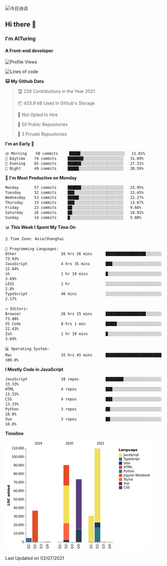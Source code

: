 <img alt="今日诗词" src="https://v2.jinrishici.com/one.svg?font-size=30&spacing=2&color=skyblue" style="max-width:100%; display: block; margin: 0 auto;">

## Hi there 👋
### I'm AITuring
#### A Front-end developer

<!-- <img src="./dhx.gif" width="400px"/> -->

<!--START_SECTION:waka-->
![Profile Views](http://img.shields.io/badge/Profile%20Views-1-blue)

![Lines of code](https://img.shields.io/badge/From%20Hello%20World%20I%27ve%20Written-346602%20lines%20of%20code-blue)

**🐱 My Github Data** 

> 🏆 228 Contributions in the Year 2021
 > 
> 📦 433.9 kB Used in Github's Storage 
 > 
> 🚫 Not Opted to Hire
 > 
> 📜 50 Public Repositories 
 > 
> 🔑 3 Private Repositories  
 > 
**I'm an Early 🐤** 

```text
🌞 Morning    50 commits     █████░░░░░░░░░░░░░░░░░░░░   21.01% 
🌆 Daytime    74 commits     ███████░░░░░░░░░░░░░░░░░░   31.09% 
🌃 Evening    65 commits     ██████░░░░░░░░░░░░░░░░░░░   27.31% 
🌙 Night      49 commits     █████░░░░░░░░░░░░░░░░░░░░   20.59%

```
📅 **I'm Most Productive on Monday** 

```text
Monday       57 commits     ██████░░░░░░░░░░░░░░░░░░░   23.95% 
Tuesday      32 commits     ███░░░░░░░░░░░░░░░░░░░░░░   13.45% 
Wednesday    53 commits     █████░░░░░░░░░░░░░░░░░░░░   22.27% 
Thursday     33 commits     ███░░░░░░░░░░░░░░░░░░░░░░   13.87% 
Friday       23 commits     ██░░░░░░░░░░░░░░░░░░░░░░░   9.66% 
Saturday     26 commits     ██░░░░░░░░░░░░░░░░░░░░░░░   10.92% 
Sunday       14 commits     █░░░░░░░░░░░░░░░░░░░░░░░░   5.88%

```


📊 **This Week I Spent My Time On** 

```text
⌚︎ Time Zone: Asia/Shanghai

💬 Programming Languages: 
Other                    26 hrs 26 mins      ██████████████████░░░░░░░   73.93% 
JavaScript               4 hrs 35 mins       ███░░░░░░░░░░░░░░░░░░░░░░   12.84% 
sh                       1 hr 19 mins        █░░░░░░░░░░░░░░░░░░░░░░░░   3.69% 
LESS                     1 hr                ░░░░░░░░░░░░░░░░░░░░░░░░░   2.8% 
TypeScript               46 mins             ░░░░░░░░░░░░░░░░░░░░░░░░░   2.17%

🔥 Editors: 
Browser                  26 hrs 25 mins      ██████████████████░░░░░░░   73.88% 
VS Code                  8 hrs 1 min         █████░░░░░░░░░░░░░░░░░░░░   22.43% 
Zsh                      1 hr 19 mins        █░░░░░░░░░░░░░░░░░░░░░░░░   3.69%

💻 Operating System: 
Mac                      35 hrs 45 mins      █████████████████████████   100.0%

```

**I Mostly Code in JavaScript** 

```text
JavaScript               10 repos            ████████░░░░░░░░░░░░░░░░░   33.33% 
HTML                     4 repos             ███░░░░░░░░░░░░░░░░░░░░░░   13.33% 
CSS                      4 repos             ███░░░░░░░░░░░░░░░░░░░░░░   13.33% 
Python                   3 repos             ██░░░░░░░░░░░░░░░░░░░░░░░   10.0% 
Vue                      3 repos             ██░░░░░░░░░░░░░░░░░░░░░░░   10.0%

```


**Timeline**

![Chart not found](https://raw.githubusercontent.com/AITuring/AITuring/main/charts/bar_graph.png) 


 Last Updated on 02/07/2021
<!--END_SECTION:waka-->



